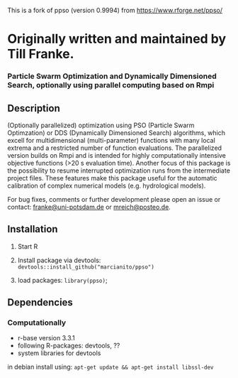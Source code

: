 This is a fork of ppso (version 0.9994) from https://www.rforge.net/ppso/

Originally written and maintained by Till Franke.
======================================================================

### Particle Swarm Optimization and Dynamically Dimensioned Search, optionally using parallel computing based on Rmpi ###

## Description
(Optionally parallelized) optimization using PSO (Particle Swarm Optimzation) or DDS (Dynamically Dimensioned Search) algorithms, which excell for multidimensional (multi-parameter) functions with many local extrema and a restricted number of function evaluations.
The parallelized version builds on Rmpi and is intended for highly computationally intensive objective functions (>20 s evaluation time).
Another focus of this package is the possibility to resume interrupted optimization runs from the intermediate project files.
These features make this package useful for the automatic calibration of complex numerical models (e.g. hydrological models). 

For bug fixes, comments or further development please open an issue or contact: franke@uni-potsdam.de or mreich@posteo.de.

## Installation

1. Start R
2. Install package via devtools: 
`devtools::install_github("marcianito/ppso")`

3. load packages: 
`library(ppso)`;

## Dependencies

### Computationally
* r-base version 3.3.1
* following R-packages: devtools,  ??
* system libraries for devtools

in debian install using: 
`apt-get update && apt-get install libssl-dev`

<!-- ### Data-wise -->
<!-- It is necessary to have a time series of observed gravity data (could be synthetic). -->
<!--  -->
<!-- ## Processing -->
<!--  -->
<!-- 1. Start R -->
<!-- 2. Load infiltration_example.r script -->
<!-- 3. Modify according to description below -->
<!-- 4. Run script and look at outputted results -->
<!--  -->
<!-- ## Infiltration modeling procedure (computations) -->
<!-- #### For more details, please look at the vignette or the corresponding help-files (within R). -->
<!--  -->
<!-- All changes should be done in a new file following (or a copy of) the reduction_example.r file. -->
<!--  -->
<!-- (Step 2 is only explanatory for what the script does; no modifications necessary.) -->
<!--  -->
<!-- 1. Setup:  -->
<!--     * _Directory and configs (input / output, file extentions, enable plotting)_ -->
<!--     * _Gravimeter coordinates (x, y, z + height of sensor)_ -->
<!--     * _Model domain (x and y extensions)_ -->
<!--     * _Discretization and vertical model extent_ -->
<!--     * __ -->
<!--     * _Set correct file to load for DEM input_ -->
<!--     * _Input file settings (data dimensions, order of data columns from input files)_ -->
<!--     * _Input file names (DEM, observed gravity signal, .. etc !?)_ -->
<!-- 2. Calculations:  -->
<!--     * _Construct surface grid_ -->
<!--     * _Create gravity component grid_ -->
<!--     * __ -->
<!--     * _Plot all time series_ -->
<!-- 5. Run the entire script and look at output files -->
<!--  -->
